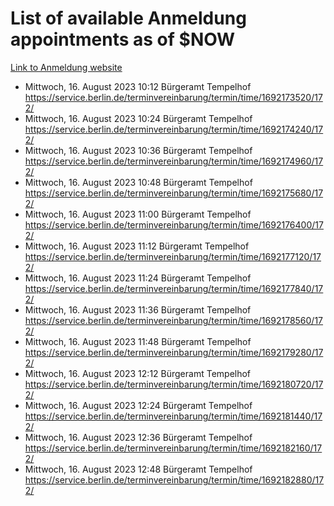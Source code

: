 # List of available Anmeldung appointments as of $NOW
[Link to Anmeldung website](https://service.berlin.de/terminvereinbarung/termin/tag.php?termin=1&anliegen[]=120686&dienstleisterlist=122210,122217,327316,122219,327312,122227,327314,122231,327346,122243,327348,122254,122252,329742,122260,329745,122262,329748,122271,327278,122273,327274,122277,327276,330436,122280,327294,122282,327290,122284,327292,122291,327270,122285,327266,122286,327264,122296,327268,150230,329760,122297,327286,122294,327284,122312,329763,122314,329775,122304,327330,122311,327334,122309,327332,317869,122281,327352,122279,329772,122283,122276,327324,122274,327326,122267,329766,122246,327318,122251,327320,122257,327322,122208,327298,122226,327300&herkunft=http%3A%2F%2Fservice.berlin.de%2Fdienstleistung%2F120686%2F)
- Mittwoch, 16. August 2023 10:12 Bürgeramt Tempelhof https://service.berlin.de/terminvereinbarung/termin/time/1692173520/172/
- Mittwoch, 16. August 2023 10:24 Bürgeramt Tempelhof https://service.berlin.de/terminvereinbarung/termin/time/1692174240/172/
- Mittwoch, 16. August 2023 10:36 Bürgeramt Tempelhof https://service.berlin.de/terminvereinbarung/termin/time/1692174960/172/
- Mittwoch, 16. August 2023 10:48 Bürgeramt Tempelhof https://service.berlin.de/terminvereinbarung/termin/time/1692175680/172/
- Mittwoch, 16. August 2023 11:00 Bürgeramt Tempelhof https://service.berlin.de/terminvereinbarung/termin/time/1692176400/172/
- Mittwoch, 16. August 2023 11:12 Bürgeramt Tempelhof https://service.berlin.de/terminvereinbarung/termin/time/1692177120/172/
- Mittwoch, 16. August 2023 11:24 Bürgeramt Tempelhof https://service.berlin.de/terminvereinbarung/termin/time/1692177840/172/
- Mittwoch, 16. August 2023 11:36 Bürgeramt Tempelhof https://service.berlin.de/terminvereinbarung/termin/time/1692178560/172/
- Mittwoch, 16. August 2023 11:48 Bürgeramt Tempelhof https://service.berlin.de/terminvereinbarung/termin/time/1692179280/172/
- Mittwoch, 16. August 2023 12:12 Bürgeramt Tempelhof https://service.berlin.de/terminvereinbarung/termin/time/1692180720/172/
- Mittwoch, 16. August 2023 12:24 Bürgeramt Tempelhof https://service.berlin.de/terminvereinbarung/termin/time/1692181440/172/
- Mittwoch, 16. August 2023 12:36 Bürgeramt Tempelhof https://service.berlin.de/terminvereinbarung/termin/time/1692182160/172/
- Mittwoch, 16. August 2023 12:48 Bürgeramt Tempelhof https://service.berlin.de/terminvereinbarung/termin/time/1692182880/172/
